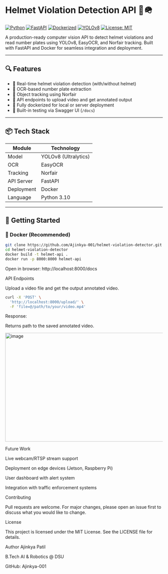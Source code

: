 # Helmet Violation Detection API 🚨🪖

[![Python](https://img.shields.io/badge/Python-3.10-blue.svg)](https://www.python.org/)
[![FastAPI](https://img.shields.io/badge/FastAPI-0.110.0-green.svg)](https://fastapi.tiangolo.com/)
[![Dockerized](https://img.shields.io/badge/Dockerized-Yes-blue)](https://www.docker.com/)
[![YOLOv8](https://img.shields.io/badge/YOLOv8-Ultralytics-ff69b4)](https://docs.ultralytics.com/)
[![License: MIT](https://img.shields.io/badge/License-MIT-yellow.svg)](LICENSE)

A production-ready computer vision API to detect helmet violations and read number plates using YOLOv8, EasyOCR, and Norfair tracking. Built with FastAPI and Docker for seamless integration and deployment.

---

## 🔍 Features

- 🚀 Real-time helmet violation detection (with/without helmet)
- 🔢 OCR-based number plate extraction
- 🎯 Object tracking using Norfair
- 📁 API endpoints to upload video and get annotated output
- 🐳 Fully dockerized for local or server deployment
- 🧪 Built-in testing via Swagger UI (`/docs`)

---

## 📦 Tech Stack

| Module       | Technology                |
|--------------|---------------------------|
| Model        | YOLOv8 (Ultralytics)      |
| OCR          | EasyOCR                   |
| Tracking     | Norfair                   |
| API Server   | FastAPI                   |
| Deployment   | Docker                    |
| Language     | Python 3.10               |

---

## 🚀 Getting Started

### 🐳 Docker (Recommended)

```bash
git clone https://github.com/Ajinkya-001/helmet-violation-detector.git
cd helmet-violation-detector
docker build -t helmet-api .
docker run -p 8000:8000 helmet-api
```

Open in browser: http://localhost:8000/docs



API Endpoints

Upload a video file and get the output annotated video.

```bash
curl -X 'POST' \
  'http://localhost:8000/upload/' \
  -F 'file=@/path/to/your/video.mp4'
```
Response:

Returns path to the saved annotated video.


<img width="733" height="347" alt="image" src="https://github.com/user-attachments/assets/79053b11-21f7-4b03-b0d9-07509799574f" />

Future Work

Live webcam/RTSP stream support

Deployment on edge devices (Jetson, Raspberry Pi)

User dashboard with alert system

Integration with traffic enforcement systems

Contributing

Pull requests are welcome. For major changes, please open an issue first to discuss what you would like to change.

License

This project is licensed under the MIT License. See the LICENSE file for details.

Author 
Ajinkya Patil

B.Tech AI & Robotics @ DSU

GitHub: Ajinkya-001








